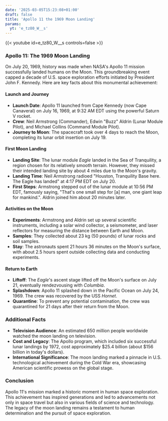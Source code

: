 ```yaml
---
date: '2025-03-05T15:23:08+01:00'
draft: false
title: 'Apollo 11 the 1969 Moon Landing'
params:
  yt: 'e_tz80_W__s'
---
```


{{< youtube id=e_tz80_W__s controls=false >}}

### Apollo 11: The 1969 Moon Landing
On July 20, 1969, history was made when NASA's Apollo 11 mission successfully landed humans on the Moon. This groundbreaking event capped a decade of U.S. space exploration efforts initiated by President John F. Kennedy. Here are key facts about this monumental achievement:

#### **Launch and Journey**
- **Launch Date**: Apollo 11 launched from Cape Kennedy (now Cape Canaveral) on July 16, 1969, at 9:32 AM EDT using the powerful Saturn V rocket.
- **Crew**: Neil Armstrong (Commander), Edwin "Buzz" Aldrin (Lunar Module Pilot), and Michael Collins (Command Module Pilot).
- **Journey to Moon**: The spacecraft took over 4 days to reach the Moon, completing its lunar orbit insertion on July 19.

#### **First Moon Landing**
- **Landing Site**: The lunar module *Eagle* landed in the Sea of Tranquility, a region chosen for its relatively smooth terrain. However, they missed their intended landing site by about 4 miles due to the Moon's gravity.
- **Landing Time**: Neil Armstrong radioed "Houston, Tranquility Base here. The Eagle has landed" at 4:17 PM EDT on July 20.
- **First Steps**: Armstrong stepped out of the lunar module at 10:56 PM EDT, famously saying, "That's one small step for [a] man, one giant leap for mankind.". Aldrin joined him about 20 minutes later.

#### **Activities on the Moon**
- **Experiments**: Armstrong and Aldrin set up several scientific instruments, including a solar wind collector, a seismometer, and laser reflectors for measuring the distance between Earth and Moon.
- **Samples**: They collected about 23 kg (50 pounds) of lunar rocks and soil samples.
- **Stay**: The astronauts spent 21 hours 36 minutes on the Moon's surface, with about 2.5 hours spent outside collecting data and conducting experiments.

#### **Return to Earth**
- **Liftoff**: The *Eagle*'s ascent stage lifted off the Moon's surface on July 21, eventually rendezvousing with *Columbia*.
- **Splashdown**: Apollo 11 splashed down in the Pacific Ocean on July 24, 1969. The crew was recovered by the USS *Hornet*.
- **Quarantine**: To prevent any potential contamination, the crew was quarantined for 21 days after their return from the Moon.

### Additional Facts
- **Television Audience**: An estimated 650 million people worldwide watched the moon landing on television.
- **Cost and Legacy**: The Apollo program, which included six successful lunar landings by 1972, cost approximately $25.4 billion (about $156 billion in today's dollars).
- **International Significance**: The moon landing marked a pinnacle in U.S. technological achievement during the Cold War era, showcasing American scientific prowess on the global stage.

### Conclusion
Apollo 11's mission marked a historic moment in human space exploration. This achievement has inspired generations and led to advancements not only in space travel but also in various fields of science and technology. The legacy of the moon landing remains a testament to human determination and the pursuit of space exploration.